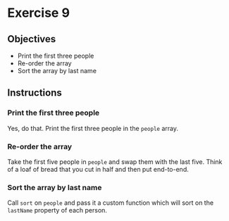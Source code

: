 # Exercise 9

## Objectives
* Print the first three people
* Re-order the array
* Sort the array by last name

## Instructions

### Print the first three people

Yes, do that. Print the first three people in the `people` array.

### Re-order the array

Take the first five people in `people` and swap them with the last five. Think of 
a loaf of bread that you cut in half and then put end-to-end.

### Sort the array by last name

Call `sort` on `people` and pass it a custom function which will sort on the 
`lastName` property of each person.

